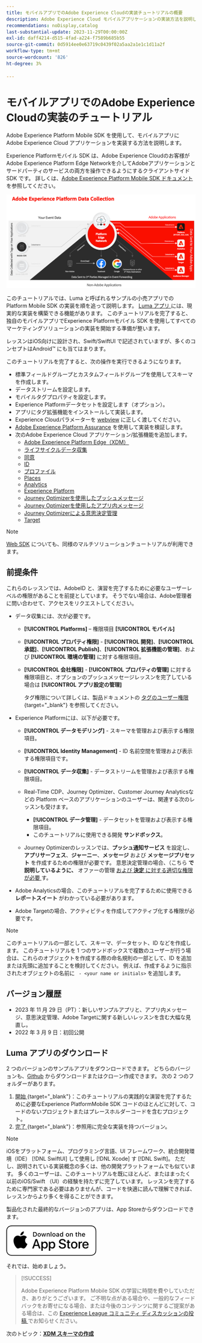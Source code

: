 ```yaml
---
title: モバイルアプリでのAdobe Experience Cloudの実装チュートリアルの概要
description: Adobe Experience Cloud モバイルアプリケーションの実装方法を説明します。 このチュートリアルでは、サンプル Swift アプリでのExperience Cloudアプリケーションの実装について説明します。
recommendations: noDisplay,catalog
last-substantial-update: 2023-11-29T00:00:00Z
exl-id: daff4214-d515-4fad-a224-f7589b685b55
source-git-commit: 0d5914ee0e63719c0439f02a5aa2a1e1c1d11a2f
workflow-type: tm+mt
source-wordcount: '826'
ht-degree: 3%

---
```


# モバイルアプリでのAdobe Experience Cloudの実装のチュートリアル

Adobe Experience Platform Mobile SDK を使用して、モバイルアプリに Adobe Experience Cloud アプリケーションを実装する方法を説明します。

Experience Platformモバイル SDK は、Adobe Experience Cloudのお客様がAdobe Experience Platform Edge Networkを介してAdobeアプリケーションとサードパーティのサービスの両方を操作できるようにするクライアントサイド SDK です。 詳しくは、[Adobe Experience Platform Mobile SDK ドキュメント ](https://developer.adobe.com/client-sdks/home/) を参照してください。

![アーキテクチャ](assets/architecture.png)


このチュートリアルでは、Luma と呼ばれるサンプルの小売アプリでの Platform Mobile SDK の実装を順を追って説明します。 [Luma アプリ ](https://github.com/Adobe-Marketing-Cloud/Luma-iOS-Mobile-App) には、現実的な実装を構築できる機能があります。 このチュートリアルを完了すると、独自のモバイルアプリでExperience Platformモバイル SDK を使用してすべてのマーケティングソリューションの実装を開始する準備が整います。

レッスンはiOS向けに設計され、Swift/SwiftUI で記述されていますが、多くのコンセプトはAndroid™ にも当てはまります。

このチュートリアルを完了すると、次の操作を実行できるようになります。

* 標準フィールドグループとカスタムフィールドグループを使用してスキーマを作成します。
* データストリームを設定します。
* モバイルタグプロパティを設定します。
* Experience Platformデータセットを設定します（オプション）。
* アプリにタグ拡張機能をインストールして実装します。
* Experience Cloudパラメーターを [webview](web-views.md) に正しく渡してください。
* [Adobe Experience Platform Assurance](assurance.md) を使用して実装を検証します。
* 次のAdobe Experience Cloud アプリケーション/拡張機能を追加します。
   * [Adobe Experience Platform Edge（XDM）](events.md)
   * [ライフサイクルデータ収集](lifecycle-data.md)
   * [同意](consent.md)
   * [ID](identity.md)
   * [プロファイル](profile.md)
   * [Places](places.md)
   * [Analytics](analytics.md)
   * [Experience Platform](platform.md)
   * [Journey Optimizerを使用したプッシュメッセージ](journey-optimizer-push.md)
   * [Journey Optimizerを使用したアプリ内メッセージ](journey-optimizer-inapp.md)
   * [Journey Optimizerによる意思決定管理](journey-optimizer-offers.md)
   * [Target](target.md)


>[!NOTE]
>
>[Web SDK](../tutorial-web-sdk/overview.md) についても、同様のマルチソリューションチュートリアルが利用できます。

## 前提条件

これらのレッスンでは、AdobeID と、演習を完了するために必要なユーザーレベルの権限があることを前提としています。 そうでない場合は、Adobe管理者に問い合わせて、アクセスをリクエストしてください。

* データ収集には、次が必要です。
   * **[!UICONTROL Platforms]** – 権限項目 **[!UICONTROL モバイル]**
   * **[!UICONTROL プロパティ権限]** - **[!UICONTROL 開発]**、**[!UICONTROL 承認]**、**[!UICONTROL Publish]**、**[!UICONTROL 拡張機能の管理]**、および **[!UICONTROL 環境の管理]** に対する権限項目。
   * **[!UICONTROL 会社権限]** - **[!UICONTROL プロパティの管理]** に対する権限項目と、オプションのプッシュメッセージレッスンを完了している場合は **[!UICONTROL アプリ設定の管理]**

     タグ権限について詳しくは、製品ドキュメントの [ タグのユーザー権限 ](https://experienceleague.adobe.com/docs/experience-platform/tags/admin/user-permissions.html?lang=ja){target="_blank"} を参照してください。
* Experience Platformには、以下が必要です。
   * **[!UICONTROL データモデリング]** - スキーマを管理および表示する権限項目。
   * **[!UICONTROL Identity Management]** - ID 名前空間を管理および表示する権限項目です。
   * **[!UICONTROL データ収集]** - データストリームを管理および表示する権限項目。

   * Real-Time CDP、Journey Optimizer、Customer Journey Analyticsなどの Platform ベースのアプリケーションのユーザーは、関連する次のレッスンも受けます。
      * **[!UICONTROL データ管理]** - データセットを管理および表示する権限項目。
      * このチュートリアルに使用できる開発 **サンドボックス**。

   * Journey Optimizerのレッスンでは、**プッシュ通知サービス** を設定し、**アプリサーフェス**、**ジャーニー**、**メッセージ** および **メッセージプリセット** を作成するための権限が必要です。 意思決定管理の場合、（こちら **で説明しているように、** オファーの管理 [ および **決定** に対する適切な権限が必要 ](https://experienceleague.adobe.com/docs/journey-optimizer/using/access-control/privacy/high-low-permissions.html?lang=en#decisions-permissions) す。

* Adobe Analyticsの場合、このチュートリアルを完了するために使用できる **レポートスイート** がわかっている必要があります。

* Adobe Targetの場合、アクティビティを作成してアクティブ化する権限が必要です。


>[!NOTE]
>
>このチュートリアルの一部として、スキーマ、データセット、ID などを作成します。 このチュートリアルを 1 つのサンドボックスで複数のユーザーが行う場合は、これらのオブジェクトを作成する際の命名規則の一部として、ID を追加または先頭に追加することを検討してください。 例えば、作成するように指示されたオブジェクトの名前に ` - <your name or initials>` を追加します。

## バージョン履歴

* 2023 年 11 月 29 日（PT）：新しいサンプルアプリと、アプリ内メッセージ、意思決定管理、Adobe Targetに関する新しいレッスンを含む大幅な見直し。
* 2022 年 3 月 9 日：初回公開

## Luma アプリのダウンロード

2 つのバージョンのサンプルアプリをダウンロードできます。 どちらのバージョンも、[Github](https://github.com/Adobe-Marketing-Cloud/Luma-iOS-Mobile-App) からダウンロードまたはクローン作成できます。 次の 2 つのフォルダーがあります。


1. [ 開始 ](https://github.com/Adobe-Marketing-Cloud/Luma-iOS-Mobile-App){target="_blank"}：このチュートリアルの実践的な演習を完了するために必要なExperience PlatformMobile SDK コードのほとんどに対して、コードのないプロジェクトまたはプレースホルダーコードを含むプロジェクト。
1. [ 完了 ](https://github.com/Adobe-Marketing-Cloud/Luma-iOS-Mobile-App){target="_blank"}：参照用に完全な実装を持つバージョン。

>[!NOTE]
>
>iOSをプラットフォーム、プログラミング言語、UI フレームワーク、統合開発環境（IDE） [!DNL SwiftUI] して使用し [!DNL Xcode] す [!DNL Swift]。 ただし、説明されている実装概念の多くは、他の開発プラットフォームでも似ています。 多くのユーザーは、このチュートリアルを既にほとんど、またはまったく以前のiOS/Swift （UI）の経験を持たずに完了しています。 レッスンを完了するために専門家である必要はありませんが、コードを快適に読んで理解できれば、レッスンからより多くを得ることができます。


製品化された最終的なバージョンのアプリは、App Storeからダウンロードできます。

[![ ダウンロード ](assets/download-app.svg)](https://apps.apple.com/us/app/luma-app/id6466588487)


それでは、始めましょう。

>[!SUCCESS]
>
>Adobe Experience Platform Mobile SDK の学習に時間を費やしていただき、ありがとうございます。 ご不明な点がある場合や、一般的なフィードバックをお寄せになる場合、または今後のコンテンツに関するご提案がある場合は、この [Experience League コミュニティ ディスカッションの投稿 ](https://experienceleaguecommunities.adobe.com/t5/adobe-experience-platform-data/tutorial-discussion-implement-adobe-experience-cloud-in-mobile/td-p/443796) でお知らせください。

次のトピック：**[XDM スキーマの作成](create-schema.md)**
